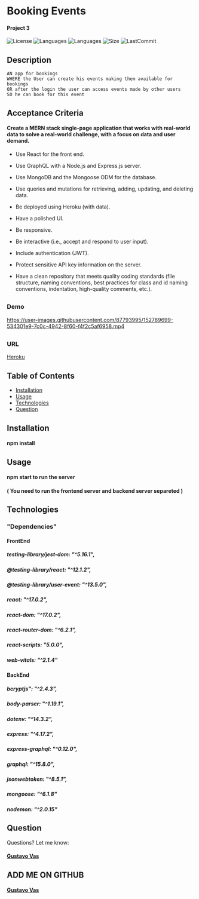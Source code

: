 # Booking Events
#### Project 3 

![License](https://img.shields.io/github/license/gugacorchog/BookingEvents)
![Languages](https://img.shields.io/github/languages/count/gugacorchog/BookingEvents?color=yellow)
![Languages](https://img.shields.io/github/languages/top/gugacorchog/BookingEvents?color=red)
![Size](https://img.shields.io/github/repo-size/gugacorchog/BookingEvents?color=white)
![LastCommit](https://img.shields.io/github/last-commit/gugacorchog/BookingEvents?color=purple)

## Description 

```
AN app for bookings 
WHERE the User can create his events making them available for bookings 
OR after the login the user can access events made by other users 
SO he can book for this event

```
##
## Acceptance Criteria

#### Create a MERN stack single-page application that works with real-world data to solve a real-world challenge, with a focus on data and user demand. 

* Use React for the front end.

* Use GraphQL with a Node.js and Express.js server.

* Use MongoDB and the Mongoose ODM for the database.

* Use queries and mutations for retrieving, adding, updating, and deleting data.

* Be deployed using Heroku (with data).

* Have a polished UI.

* Be responsive.

* Be interactive (i.e., accept and respond to user input).

* Include authentication (JWT).

* Protect sensitive API key information on the server.

* Have a clean repository that meets quality coding standards (file structure, naming conventions, best practices for class and id naming conventions, indentation, high-quality comments, etc.).

##
### Demo


https://user-images.githubusercontent.com/87793995/152789699-534301e9-7c0c-4942-8f60-f4f2c5af6958.mp4


##    
### URL 

[Heroku](https://booking-event-gv.herokuapp.com/)


##
## Table of Contents 

- [Installation](#installation)
- [Usage](#Usage)
- [Technologies](#Technologies)
- [Question](#question) 


##
## Installation

#### npm install

##
## Usage
#### npm start to run the server 
#### ( You need to run the frontend server and backend server separeted )

##
## Technologies

### "Dependencies" 
#### FrontEnd
##### testing-library/jest-dom: "^5.16.1",
##### @testing-library/react: "^12.1.2",
##### @testing-library/user-event: "^13.5.0",
##### react: "^17.0.2",
##### react-dom: "^17.0.2",
##### react-router-dom: "^6.2.1",
##### react-scripts: "5.0.0",
##### web-vitals: "^2.1.4"

#### BackEnd
##### bcryptjs": "^2.4.3",
##### body-parser: "^1.19.1",
##### dotenv: "^14.3.2",
##### express: "^4.17.2",
##### express-graphql: "^0.12.0",
##### graphql: "^15.8.0",
##### jsonwebtoken: "^8.5.1",
##### mongoose: "^6.1.8"
##### nodemon: "^2.0.15"

##
## Question
Questions? Let me know:  

#### [Gustavo Vas](mailto:gugacorchog@gmail.com)

##
## ADD ME ON GITHUB 
#### [Gustavo Vas](https://github.com/gugacorchog)
